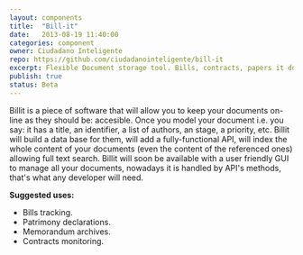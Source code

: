 ```yaml
---
layout: components
title:  "Bill-it"
date:   2013-08-19 11:40:00
categories: component
owner: Ciudadano Inteligente
repo: https://github.com/ciudadanointeligente/bill-it
excerpt: Flexible Document storage tool. Bills, contracts, papers it doesn't matter Billit will keep them tidy, labeled, accesible, findable. Conceived as a bill tracker, born as a document manager.
publish: true
status: Beta
---
```


Billit is a piece of software that will allow you to keep your documents on-line as they should be: accesible. Once you model your document i.e. you say: it has a title, an identifier, a list of authors, an stage, a priority, etc. Billit will build a data base for them, will add a fully-functional API, will index the whole content of your documents (even the content of the referenced ones) allowing full text search.
Billit will soon be available with a user friendly GUI to manage all your documents, nowadays it is handled by API's methods, that's what any developer will need.

**Suggested uses:**

+ Bills tracking.
+ Patrimony declarations.
+ Memorandum archives.
+ Contracts monitoring.

